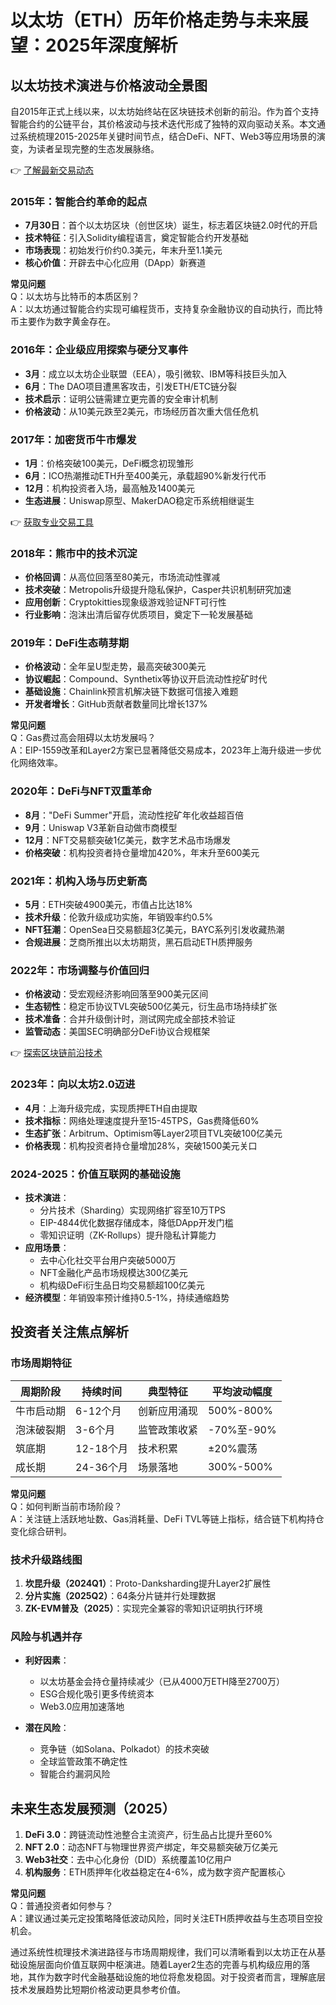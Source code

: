 # 以太坊（ETH）历年价格走势与未来展望：2025年深度解析

## 以太坊技术演进与价格波动全景图

自2015年正式上线以来，以太坊始终站在区块链技术创新的前沿。作为首个支持智能合约的公链平台，其价格波动与技术迭代形成了独特的双向驱动关系。本文通过系统梳理2015-2025年关键时间节点，结合DeFi、NFT、Web3等应用场景的演变，为读者呈现完整的生态发展脉络。

👉 [了解最新交易动态](https://bit.ly/okx_welcome)

### 2015年：智能合约革命的起点
- **7月30日**：首个以太坊区块（创世区块）诞生，标志着区块链2.0时代的开启
- **技术特征**：引入Solidity编程语言，奠定智能合约开发基础
- **市场表现**：初始发行价约0.3美元，年末升至1.1美元
- **核心价值**：开辟去中心化应用（DApp）新赛道

**常见问题**  
Q：以太坊与比特币的本质区别？  
A：以太坊通过智能合约实现可编程货币，支持复杂金融协议的自动执行，而比特币主要作为数字黄金存在。

### 2016年：企业级应用探索与硬分叉事件
- **3月**：成立以太坊企业联盟（EEA），吸引微软、IBM等科技巨头加入
- **6月**：The DAO项目遭黑客攻击，引发ETH/ETC链分裂
- **技术启示**：证明公链需建立更完善的安全审计机制
- **价格波动**：从10美元跌至2美元，市场经历首次重大信任危机

### 2017年：加密货币牛市爆发
- **1月**：价格突破100美元，DeFi概念初现雏形
- **6月**：ICO热潮推动ETH升至400美元，承载超90%新发行代币
- **12月**：机构投资者入场，最高触及1400美元
- **生态进展**：Uniswap原型、MakerDAO稳定币系统相继诞生

👉 [获取专业交易工具](https://bit.ly/okx_welcome)

### 2018年：熊市中的技术沉淀
- **价格回调**：从高位回落至80美元，市场流动性骤减
- **技术突破**：Metropolis升级提升隐私保护，Casper共识机制研究加速
- **应用创新**：Cryptokitties现象级游戏验证NFT可行性
- **行业影响**：泡沫出清后留存优质项目，奠定下一轮发展基础

### 2019年：DeFi生态萌芽期
- **价格波动**：全年呈U型走势，最高突破300美元
- **协议崛起**：Compound、Synthetix等协议开启流动性挖矿时代
- **基础设施**：Chainlink预言机解决链下数据可信接入难题
- **开发者增长**：GitHub贡献者数量同比增长137%

**常见问题**  
Q：Gas费过高会阻碍以太坊发展吗？  
A：EIP-1559改革和Layer2方案已显著降低交易成本，2023年上海升级进一步优化网络效率。

### 2020年：DeFi与NFT双重革命
- **8月**："DeFi Summer"开启，流动性挖矿年化收益超百倍
- **9月**：Uniswap V3革新自动做市商模型
- **12月**：NFT交易额突破1亿美元，数字艺术品市场爆发
- **价格突破**：机构投资者持仓量增加420%，年末升至600美元

### 2021年：机构入场与历史新高
- **5月**：ETH突破4900美元，市值占比达18%
- **技术升级**：伦敦升级成功实施，年销毁率约0.5%
- **NFT狂潮**：OpenSea日交易额超3亿美元，BAYC系列引发收藏热潮
- **合规进展**：芝商所推出以太坊期货，黑石启动ETH质押服务

### 2022年：市场调整与价值回归
- **价格波动**：受宏观经济影响回落至900美元区间
- **生态韧性**：稳定币协议TVL突破500亿美元，衍生品市场持续扩张
- **技术准备**：合并升级倒计时，测试网完成全部技术验证
- **监管动态**：美国SEC明确部分DeFi协议合规框架

👉 [探索区块链前沿技术](https://bit.ly/okx_welcome)

### 2023年：向以太坊2.0迈进
- **4月**：上海升级完成，实现质押ETH自由提取
- **技术指标**：网络处理速度提升至15-45TPS，Gas费降低60%
- **生态扩张**：Arbitrum、Optimism等Layer2项目TVL突破100亿美元
- **价格表现**：机构投资者持仓量增加28%，突破1500美元关口

### 2024-2025：价值互联网的基础设施
- **技术演进**：
  - 分片技术（Sharding）实现网络扩容至10万TPS
  - EIP-4844优化数据存储成本，降低DApp开发门槛
  - 零知识证明（ZK-Rollups）提升隐私计算能力
- **应用场景**：
  - 去中心化社交平台用户突破5000万
  - NFT金融化产品市场规模达300亿美元
  - 机构级DeFi衍生品日均交易额超100亿美元
- **经济模型**：年销毁率预计维持0.5-1%，持续通缩趋势

## 投资者关注焦点解析

### 市场周期特征
| 周期阶段 | 持续时间 | 典型特征 | 平均波动幅度 |
|----------|----------|----------|--------------|
| 牛市启动期 | 6-12个月 | 创新应用涌现 | 500%-800% |
| 泡沫破裂期 | 3-6个月 | 监管政策收紧 | -70%至-90% |
| 筑底期 | 12-18个月 | 技术积累 | ±20%震荡 |
| 成长期 | 24-36个月 | 场景落地 | 300%-500% |

**常见问题**  
Q：如何判断当前市场阶段？  
A：关注链上活跃地址数、Gas消耗量、DeFi TVL等链上指标，结合链下机构持仓变化综合研判。

### 技术升级路线图
1. **坎昆升级（2024Q1）**：Proto-Danksharding提升Layer2扩展性
2. **分片实施（2025Q2）**：64条分片链并行处理数据
3. **ZK-EVM普及（2025）**：实现完全兼容的零知识证明执行环境

### 风险与机遇并存
- **利好因素**：
  - 以太坊基金会持仓量持续减少（已从4000万ETH降至2700万）
  - ESG合规化吸引更多传统资本
  - Web3.0应用加速落地

- **潜在风险**：
  - 竞争链（如Solana、Polkadot）的技术突破
  - 全球监管政策不确定性
  - 智能合约漏洞风险

## 未来生态发展预测（2025）
1. **DeFi 3.0**：跨链流动性池整合主流资产，衍生品占比提升至60%
2. **NFT 2.0**：动态NFT与物理世界资产绑定，年交易额突破万亿美元
3. **Web3社交**：去中心化身份（DID）系统覆盖10亿用户
4. **机构服务**：ETH质押年化收益稳定在4-6%，成为数字资产配置核心

**常见问题**  
Q：普通投资者如何参与？  
A：建议通过美元定投策略降低波动风险，同时关注ETH质押收益与生态项目空投机会。

通过系统性梳理技术演进路径与市场周期规律，我们可以清晰看到以太坊正在从基础设施层面向价值互联网中枢演进。随着Layer2生态的完善与机构级应用的落地，其作为数字时代金融基础设施的地位将愈发稳固。对于投资者而言，理解底层技术发展趋势比短期价格波动更具参考价值。